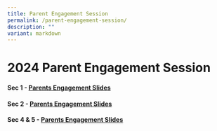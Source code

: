 ```yaml
---
title: Parent Engagement Session
permalink: /parent-engagement-session/
description: ""
variant: markdown
---
```

2024 Parent Engagement Session
=========================



#### Sec 1 - [Parents Engagement Slides](/files/2024_Sec_1_Parents_Engagement_Slides_for_upload__1__compressed.pdf)

#### Sec 2 - [Parents Engagement Slides](/files/2024_Sec_2_Parents_Engagement_Slides_Website.pdf)


#### Sec 4 & 5 - [Parents Engagement Slides](/files/2024_Secondary_4_and_5_Parent_Engagement_Session_Website.pdf)



